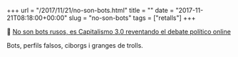 +++
url = "/2017/11/21/no-son-bots.html"
title = ""
date = "2017-11-21T08:18:00+00:00"
slug = "no-son-bots"
tags = ["retalls"]
+++

📎 [No son bots rusos, es Capitalismo 3.0 reventando el debate político online](http://m.eldiario.es/politica/bots-rusos-cyborgs-mercenarios_0_708680008.html)

Bots, perfils falsos, ciborgs i granges de trolls.
